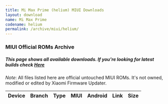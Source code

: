 ```yaml
---
title: Mi Max Prime (helium) MIUI Downloads
layout: download
name: Mi Max Prime
codename: helium
permalink: /archive/miui/helium/
---
```

### MIUI Official ROMs Archive
##### This page shows all available downloads. If you're looking for latest builds check [Here](/miui/helium/)
*Note*: All files listed here are official untouched MIUI ROMs. It's not owned, modified or edited by Xiaomi Firmware Updater.


<div class="table-responsive-md" id="table-wrapper">
<table id="firmware" class="compact table table-striped table-hover table-sm">
    <thead class="thead-dark">
        <tr>
            <th>Device</th>
            <th>Branch</th>
            <th>Type</th>
            <th>MIUI</th>
            <th>Android</th>
            <th>Link</th>
            <th>Size</th>
        </tr>
    </thead>
    <script>loadMiuiDownloads('helium')</script>
</table>
</div>


